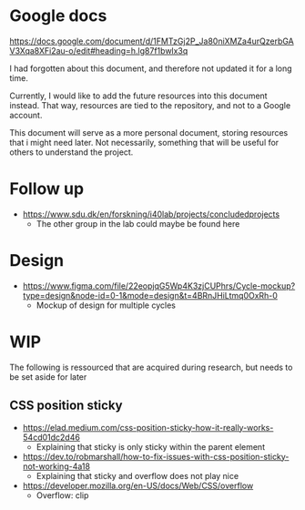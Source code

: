 # Google docs

https://docs.google.com/document/d/1FMTzGj2P_Ja80niXMZa4urQzerbGAV3Xqa8XFi2au-o/edit#heading=h.lg87f1bwlx3q

I had forgotten about this document, and therefore not updated it for a long time.

Currently, I would like to add the future resources into this document instead.
That way, resources are tied to the repository, and not to a Google account.

This document will serve as a more personal document, storing resources that i might need later.
Not necessarily, something that will be useful for others to understand the project.

# Follow up

- https://www.sdu.dk/en/forskning/i40lab/projects/concludedprojects
  - The other group in the lab could maybe be found here

# Design
- https://www.figma.com/file/22eopjqG5Wp4K3zjCUPhrs/Cycle-mockup?type=design&node-id=0-1&mode=design&t=4BRnJHiLtmq0OxRh-0
  - Mockup of design for multiple cycles


# WIP
The following is ressourced that are acquired during research, but needs to be set aside for later

## CSS position sticky
- https://elad.medium.com/css-position-sticky-how-it-really-works-54cd01dc2d46
  - Explaining that sticky is only sticky within the parent element
- https://dev.to/robmarshall/how-to-fix-issues-with-css-position-sticky-not-working-4a18
  - Explaining that sticky and overflow does not play nice
- https://developer.mozilla.org/en-US/docs/Web/CSS/overflow
  - Overflow: clip

